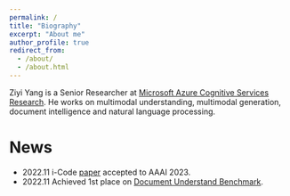 ```yaml
---
permalink: /
title: "Biography"
excerpt: "About me"
author_profile: true
redirect_from:
  - /about/
  - /about.html
---
```

Ziyi Yang is a Senior Researcher at [Microsoft Azure Cognitive Services Research](https://www.microsoft.com/en-us/research/group/cognitive-services-research/). He works on multimodal understanding, multimodal generation, document intelligence and natural language processing.

News
======
* 2022.11 i-Code [paper](https://arxiv.org/abs/2205.01818) accepted to AAAI 2023.
* 2022.11 Achieved 1st place on [Document Understand Benchmark](https://duebenchmark.com/leaderboard).

